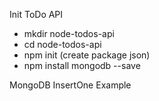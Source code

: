 Init ToDo API
- mkdir node-todos-api
- cd node-todos-api
- npm init (create package json)
- npm install mongodb --save 

MongoDB InsertOne Example

